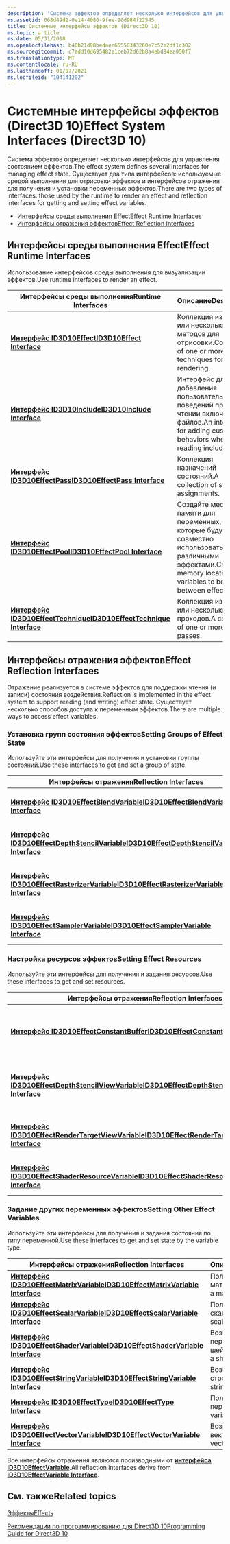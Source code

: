```yaml
---
description: 'Система эффектов определяет несколько интерфейсов для управления состоянием эффектов. Существует два типа интерфейсов: используемые средой выполнения для отрисовки эффектов и интерфейсов отражения для получения и установки переменных эффектов.'
ms.assetid: 068d49d2-0e14-4080-9fee-20d984f22545
title: Системные интерфейсы эффектов (Direct3D 10)
ms.topic: article
ms.date: 05/31/2018
ms.openlocfilehash: b40b21d98bedaec65550343260e7c52e2df1c302
ms.sourcegitcommit: c7add10d695482e1ceb72d62b8a4ebd84ea050f7
ms.translationtype: MT
ms.contentlocale: ru-RU
ms.lasthandoff: 01/07/2021
ms.locfileid: "104141202"
---
```

# <a name="effect-system-interfaces-direct3d-10"></a><span data-ttu-id="aa472-104">Системные интерфейсы эффектов (Direct3D 10)</span><span class="sxs-lookup"><span data-stu-id="aa472-104">Effect System Interfaces (Direct3D 10)</span></span>

<span data-ttu-id="aa472-105">Система эффектов определяет несколько интерфейсов для управления состоянием эффектов.</span><span class="sxs-lookup"><span data-stu-id="aa472-105">The effect system defines several interfaces for managing effect state.</span></span> <span data-ttu-id="aa472-106">Существует два типа интерфейсов: используемые средой выполнения для отрисовки эффектов и интерфейсов отражения для получения и установки переменных эффектов.</span><span class="sxs-lookup"><span data-stu-id="aa472-106">There are two types of interfaces: those used by the runtime to render an effect and reflection interfaces for getting and setting effect variables.</span></span>

-   [<span data-ttu-id="aa472-107">Интерфейсы среды выполнения Effect</span><span class="sxs-lookup"><span data-stu-id="aa472-107">Effect Runtime Interfaces</span></span>](#effect-runtime-interfaces)
-   [<span data-ttu-id="aa472-108">Интерфейсы отражения эффектов</span><span class="sxs-lookup"><span data-stu-id="aa472-108">Effect Reflection Interfaces</span></span>](#effect-reflection-interfaces)

## <a name="effect-runtime-interfaces"></a><span data-ttu-id="aa472-109">Интерфейсы среды выполнения Effect</span><span class="sxs-lookup"><span data-stu-id="aa472-109">Effect Runtime Interfaces</span></span>

<span data-ttu-id="aa472-110">Использование интерфейсов среды выполнения для визуализации эффектов.</span><span class="sxs-lookup"><span data-stu-id="aa472-110">Use runtime interfaces to render an effect.</span></span>



| <span data-ttu-id="aa472-111">Интерфейсы среды выполнения</span><span class="sxs-lookup"><span data-stu-id="aa472-111">Runtime Interfaces</span></span>                                               | <span data-ttu-id="aa472-112">Описание</span><span class="sxs-lookup"><span data-stu-id="aa472-112">Description</span></span>                                                          |
|------------------------------------------------------------------|----------------------------------------------------------------------|
| [<span data-ttu-id="aa472-113">**Интерфейс ID3D10Effect**</span><span class="sxs-lookup"><span data-stu-id="aa472-113">**ID3D10Effect Interface**</span></span>](/windows/desktop/api/D3D10Effect/nn-d3d10effect-id3d10effect)                   | <span data-ttu-id="aa472-114">Коллекция из одного или нескольких методов для отрисовки.</span><span class="sxs-lookup"><span data-stu-id="aa472-114">Collection of one or more techniques for rendering.</span></span>                  |
| <span data-ttu-id="aa472-115">[**Интерфейс ID3D10Include**](/previous-versions/windows/desktop/legacy/bb173775(v=vs.85))</span><span class="sxs-lookup"><span data-stu-id="aa472-115">[**ID3D10Include Interface**](/previous-versions/windows/desktop/legacy/bb173775(v=vs.85))</span></span>                 | <span data-ttu-id="aa472-116">Интерфейс для добавления пользовательских поведений при чтении включаемых файлов.</span><span class="sxs-lookup"><span data-stu-id="aa472-116">An interface for adding custom behaviors when reading include files.</span></span> |
| [<span data-ttu-id="aa472-117">**Интерфейс ID3D10EffectPass**</span><span class="sxs-lookup"><span data-stu-id="aa472-117">**ID3D10EffectPass Interface**</span></span>](/windows/desktop/api/D3D10Effect/nn-d3d10effect-id3d10effectpass)           | <span data-ttu-id="aa472-118">Коллекция назначений состояний.</span><span class="sxs-lookup"><span data-stu-id="aa472-118">A collection of state assignments.</span></span>                                   |
| [<span data-ttu-id="aa472-119">**Интерфейс ID3D10EffectPool**</span><span class="sxs-lookup"><span data-stu-id="aa472-119">**ID3D10EffectPool Interface**</span></span>](/windows/desktop/api/D3D10Effect/nn-d3d10effect-id3d10effectpool)           | <span data-ttu-id="aa472-120">Создайте место в памяти для переменных, которые будут совместно использоваться различными эффектами.</span><span class="sxs-lookup"><span data-stu-id="aa472-120">Create a memory location for variables to be shared between effects.</span></span> |
| [<span data-ttu-id="aa472-121">**Интерфейс ID3D10EffectTechnique**</span><span class="sxs-lookup"><span data-stu-id="aa472-121">**ID3D10EffectTechnique Interface**</span></span>](/windows/desktop/api/D3D10Effect/nn-d3d10effect-id3d10effecttechnique) | <span data-ttu-id="aa472-122">Коллекция из одного или нескольких проходов.</span><span class="sxs-lookup"><span data-stu-id="aa472-122">A collection of one or more passes.</span></span>                                  |



 

## <a name="effect-reflection-interfaces"></a><span data-ttu-id="aa472-123">Интерфейсы отражения эффектов</span><span class="sxs-lookup"><span data-stu-id="aa472-123">Effect Reflection Interfaces</span></span>

<span data-ttu-id="aa472-124">Отражение реализуется в системе эффектов для поддержки чтения (и записи) состояния воздействия.</span><span class="sxs-lookup"><span data-stu-id="aa472-124">Reflection is implemented in the effect system to support reading (and writing) effect state.</span></span> <span data-ttu-id="aa472-125">Существует несколько способов доступа к переменным эффектов.</span><span class="sxs-lookup"><span data-stu-id="aa472-125">There are multiple ways to access effect variables.</span></span>

### <a name="setting-groups-of-effect-state"></a><span data-ttu-id="aa472-126">Установка групп состояния эффектов</span><span class="sxs-lookup"><span data-stu-id="aa472-126">Setting Groups of Effect State</span></span>

<span data-ttu-id="aa472-127">Используйте эти интерфейсы для получения и установки группы состояний.</span><span class="sxs-lookup"><span data-stu-id="aa472-127">Use these interfaces to get and set a group of state.</span></span>



| <span data-ttu-id="aa472-128">Интерфейсы отражения</span><span class="sxs-lookup"><span data-stu-id="aa472-128">Reflection Interfaces</span></span>                                                                  | <span data-ttu-id="aa472-129">Описание</span><span class="sxs-lookup"><span data-stu-id="aa472-129">Description</span></span>                      |
|----------------------------------------------------------------------------------------|----------------------------------|
| [<span data-ttu-id="aa472-130">**Интерфейс ID3D10EffectBlendVariable**</span><span class="sxs-lookup"><span data-stu-id="aa472-130">**ID3D10EffectBlendVariable Interface**</span></span>](/windows/desktop/api/D3D10Effect/nn-d3d10effect-id3d10effectblendvariable)               | <span data-ttu-id="aa472-131">Получение и установка состояния смешения.</span><span class="sxs-lookup"><span data-stu-id="aa472-131">Get and set blend state.</span></span>         |
| [<span data-ttu-id="aa472-132">**Интерфейс ID3D10EffectDepthStencilVariable**</span><span class="sxs-lookup"><span data-stu-id="aa472-132">**ID3D10EffectDepthStencilVariable Interface**</span></span>](/windows/desktop/api/D3D10Effect/nn-d3d10effect-id3d10effectdepthstencilvariable) | <span data-ttu-id="aa472-133">Возвращает и задает состояние шаблона глубины.</span><span class="sxs-lookup"><span data-stu-id="aa472-133">Get and set depth-stencil state.</span></span> |
| [<span data-ttu-id="aa472-134">**Интерфейс ID3D10EffectRasterizerVariable**</span><span class="sxs-lookup"><span data-stu-id="aa472-134">**ID3D10EffectRasterizerVariable Interface**</span></span>](/windows/desktop/api/D3D10Effect/nn-d3d10effect-id3d10effectrasterizervariable)     | <span data-ttu-id="aa472-135">Получение и установка состояния средства прорисовки.</span><span class="sxs-lookup"><span data-stu-id="aa472-135">Get and set rasterizer state.</span></span>    |
| [<span data-ttu-id="aa472-136">**Интерфейс ID3D10EffectSamplerVariable**</span><span class="sxs-lookup"><span data-stu-id="aa472-136">**ID3D10EffectSamplerVariable Interface**</span></span>](/windows/desktop/api/D3D10Effect/nn-d3d10effect-id3d10effectsamplervariable)           | <span data-ttu-id="aa472-137">Получение и установка состояния образца.</span><span class="sxs-lookup"><span data-stu-id="aa472-137">Get and set sampler state.</span></span>       |



 

### <a name="setting-effect-resources"></a><span data-ttu-id="aa472-138">Настройка ресурсов эффектов</span><span class="sxs-lookup"><span data-stu-id="aa472-138">Setting Effect Resources</span></span>

<span data-ttu-id="aa472-139">Используйте эти интерфейсы для получения и задания ресурсов.</span><span class="sxs-lookup"><span data-stu-id="aa472-139">Use these interfaces to get and set resources.</span></span>



| <span data-ttu-id="aa472-140">Интерфейсы отражения</span><span class="sxs-lookup"><span data-stu-id="aa472-140">Reflection Interfaces</span></span>                                                                          | <span data-ttu-id="aa472-141">Описание</span><span class="sxs-lookup"><span data-stu-id="aa472-141">Description</span></span>                                         |
|------------------------------------------------------------------------------------------------|-----------------------------------------------------|
| [<span data-ttu-id="aa472-142">**Интерфейс ID3D10EffectConstantBuffer**</span><span class="sxs-lookup"><span data-stu-id="aa472-142">**ID3D10EffectConstantBuffer Interface**</span></span>](/windows/desktop/api/D3D10Effect/nn-d3d10effect-id3d10effectconstantbuffer)                     | <span data-ttu-id="aa472-143">Доступ к данным в буфере текстуры или буфере констант.</span><span class="sxs-lookup"><span data-stu-id="aa472-143">Access data in a texture buffer or constant buffer.</span></span> |
| [<span data-ttu-id="aa472-144">**Интерфейс ID3D10EffectDepthStencilViewVariable**</span><span class="sxs-lookup"><span data-stu-id="aa472-144">**ID3D10EffectDepthStencilViewVariable Interface**</span></span>](/windows/desktop/api/D3D10Effect/nn-d3d10effect-id3d10effectdepthstencilviewvariable) | <span data-ttu-id="aa472-145">Доступ к данным в ресурсе с набором элементов глубины.</span><span class="sxs-lookup"><span data-stu-id="aa472-145">Access data in a depth-stencil resource.</span></span>            |
| [<span data-ttu-id="aa472-146">**Интерфейс ID3D10EffectRenderTargetViewVariable**</span><span class="sxs-lookup"><span data-stu-id="aa472-146">**ID3D10EffectRenderTargetViewVariable Interface**</span></span>](/windows/desktop/api/D3D10Effect/nn-d3d10effect-id3d10effectrendertargetviewvariable) | <span data-ttu-id="aa472-147">Доступ к данным в целевом объекте прорисовки.</span><span class="sxs-lookup"><span data-stu-id="aa472-147">Access data in a render target.</span></span>                     |
| [<span data-ttu-id="aa472-148">**Интерфейс ID3D10EffectShaderResourceVariable**</span><span class="sxs-lookup"><span data-stu-id="aa472-148">**ID3D10EffectShaderResourceVariable Interface**</span></span>](/windows/desktop/api/D3D10Effect/nn-d3d10effect-id3d10effectshaderresourcevariable)     | <span data-ttu-id="aa472-149">Доступ к данным в ресурсе шейдера.</span><span class="sxs-lookup"><span data-stu-id="aa472-149">Access data in a shader resource.</span></span>                   |



 

### <a name="setting-other-effect-variables"></a><span data-ttu-id="aa472-150">Задание других переменных эффектов</span><span class="sxs-lookup"><span data-stu-id="aa472-150">Setting Other Effect Variables</span></span>

<span data-ttu-id="aa472-151">Используйте эти интерфейсы для получения и задания состояния по типу переменной.</span><span class="sxs-lookup"><span data-stu-id="aa472-151">Use these interfaces to get and set state by the variable type.</span></span>



| <span data-ttu-id="aa472-152">Интерфейсы отражения</span><span class="sxs-lookup"><span data-stu-id="aa472-152">Reflection Interfaces</span></span>                                                      | <span data-ttu-id="aa472-153">Описание</span><span class="sxs-lookup"><span data-stu-id="aa472-153">Description</span></span>                    |
|----------------------------------------------------------------------------|--------------------------------|
| [<span data-ttu-id="aa472-154">**Интерфейс ID3D10EffectMatrixVariable**</span><span class="sxs-lookup"><span data-stu-id="aa472-154">**ID3D10EffectMatrixVariable Interface**</span></span>](/windows/desktop/api/D3D10Effect/nn-d3d10effect-id3d10effectmatrixvariable) | <span data-ttu-id="aa472-155">Получение и задание матрицы.</span><span class="sxs-lookup"><span data-stu-id="aa472-155">Get and set a matrix.</span></span>          |
| [<span data-ttu-id="aa472-156">**Интерфейс ID3D10EffectScalarVariable**</span><span class="sxs-lookup"><span data-stu-id="aa472-156">**ID3D10EffectScalarVariable Interface**</span></span>](/windows/desktop/api/D3D10Effect/nn-d3d10effect-id3d10effectscalarvariable) | <span data-ttu-id="aa472-157">Получение и задание скаляра.</span><span class="sxs-lookup"><span data-stu-id="aa472-157">Get and set a scalar.</span></span>          |
| [<span data-ttu-id="aa472-158">**Интерфейс ID3D10EffectShaderVariable**</span><span class="sxs-lookup"><span data-stu-id="aa472-158">**ID3D10EffectShaderVariable Interface**</span></span>](/windows/desktop/api/D3D10Effect/nn-d3d10effect-id3d10effectshadervariable) | <span data-ttu-id="aa472-159">Возвращает и задает переменную шейдера.</span><span class="sxs-lookup"><span data-stu-id="aa472-159">Get and set a shader variable.</span></span> |
| [<span data-ttu-id="aa472-160">**Интерфейс ID3D10EffectStringVariable**</span><span class="sxs-lookup"><span data-stu-id="aa472-160">**ID3D10EffectStringVariable Interface**</span></span>](/windows/desktop/api/D3D10Effect/nn-d3d10effect-id3d10effectstringvariable) | <span data-ttu-id="aa472-161">Возвращает и задает строку.</span><span class="sxs-lookup"><span data-stu-id="aa472-161">Get and set a string.</span></span>          |
| [<span data-ttu-id="aa472-162">**Интерфейс ID3D10EffectType**</span><span class="sxs-lookup"><span data-stu-id="aa472-162">**ID3D10EffectType Interface**</span></span>](/windows/desktop/api/D3D10Effect/nn-d3d10effect-id3d10effecttype)                     | <span data-ttu-id="aa472-163">Получение типа переменной.</span><span class="sxs-lookup"><span data-stu-id="aa472-163">Get a variable type.</span></span>           |
| [<span data-ttu-id="aa472-164">**Интерфейс ID3D10EffectVectorVariable**</span><span class="sxs-lookup"><span data-stu-id="aa472-164">**ID3D10EffectVectorVariable Interface**</span></span>](/windows/desktop/api/D3D10Effect/nn-d3d10effect-id3d10effectvectorvariable) | <span data-ttu-id="aa472-165">Возвращает и задает вектор.</span><span class="sxs-lookup"><span data-stu-id="aa472-165">Get and set a vector.</span></span>          |



 

<span data-ttu-id="aa472-166">Все интерфейсы отражения являются производными от [**интерфейса ID3D10EffectVariable**](/windows/desktop/api/D3D10Effect/nn-d3d10effect-id3d10effectvariable).</span><span class="sxs-lookup"><span data-stu-id="aa472-166">All reflection interfaces derive from [**ID3D10EffectVariable Interface**](/windows/desktop/api/D3D10Effect/nn-d3d10effect-id3d10effectvariable).</span></span>

## <a name="related-topics"></a><span data-ttu-id="aa472-167">См. также</span><span class="sxs-lookup"><span data-stu-id="aa472-167">Related topics</span></span>

<dl> <dt>

[<span data-ttu-id="aa472-168">Эффекты</span><span class="sxs-lookup"><span data-stu-id="aa472-168">Effects</span></span>](d3d10-graphics-programming-guide-effects.md)
</dt> <dt>

[<span data-ttu-id="aa472-169">Рекомендации по программированию для Direct3D 10</span><span class="sxs-lookup"><span data-stu-id="aa472-169">Programming Guide for Direct3D 10</span></span>](d3d10-graphics-programming-guide.md)
</dt> </dl>

 

 
